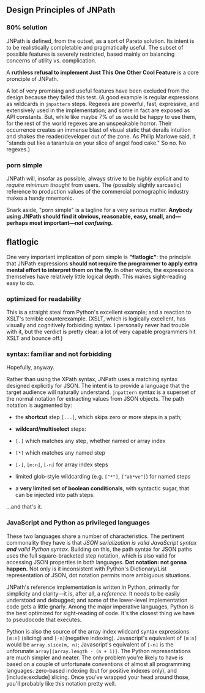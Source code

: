 
## Design Principles of JNPath

### 80% solution
JNPath is defined, from the outset, as a sort of Pareto solution. Its intent is to be realistically completable and pragmatically useful. The subset of possible features is severely restricted, based mainly on balancing concerns of utility vs. complication.

A **ruthless refusal to implement Just This One Other Cool Feature** is a core pronciple of JNPath.

A lot of very promising and useful features have been excluded from the design because they failed this test. (A good example is regular expressions as wildcards in `jnpattern` steps. Regexes are powerful, fast, expressive, and extensively used in the implementation; and some in fact are exposed as API constants. But, while like maybe 7% of us would be happy to use them, for the rest of the world regexes are an unspeakable horror. Their occurrence creates an immense blast of visual static that derails intuition and shakes the reader/developer out of the zone. As Philip Marlowe said, it "stands out like a tarantula on your slice of angel food cake." So no. No regexes.)

### porn simple
JNPath will, insofar as possible, always strive to be _highly explicit_ and to _require minimum thought_ from users. The (possibly slightly sarcastic) reference to production values of the commercial pornographic industry makes a handy mnemonic.

Snark aside, "porn simple" is a tagline for a very serious matter. **Anybody using JNPath should find it obvious, reasonable, easy, small, and—perhaps most important—_not confusing._**

## flatlogic
One very important implication of porn simple is **"flatlogic"**: the principle that JNPath expressions **should not require the programmer to apply extra mental effort to interpret them on the fly.** In other words, the expressions themselves have relatively little logical depth. This makes sight-reading easy to do.

### optimized for readability
This is a straight steal from Python's excellent example; and a reaction to XSLT's terrible counterexample. (XSLT, which is logically excellent, has visually and cognitively forbidding syntax. I personally never had trouble with it, but the verdict is pretty clear: a lot of very capable programmers hit XSLT and bounce off.)

### syntax: familiar and not forbidding
Hopefully, anyway.

Rather than using the XPath syntax, JNPath uses a matching syntax designed explicitly for JSON. The intent is to provide a language that the target audience will naturally understand. `jnpattern` syntax is a superset of the normal notation for extracting values from JSON objects. The path notation is augmented by:

 - the **shortcut** step `[...]`, which skips zero or more steps in a path;

 - **wildcard/multiselect** steps:
 
  - `[.]` which matches any step, whether named or array index
 
  - `[*]` which matches any named step

  - `[-]`, `[m:n]`, `[-n]` for array index steps
  
  - limited glob-style wildcarding (e.g. `["*"]`, `["ab*ve"]`) for named steps
  
 - a **very limited set of boolean conditionals**, with syntactic sugar, that can be injected into path steps.

...and that's it.

### JavaScript and Python as privileged languages
These two languages share a number of characteristics. The pertinent commonality they have is that _JSON serialization is valid JavaScript syntax **and** valid Python syntax._ Building on this, the path syntax for JSON paths uses the full square-bracketed step notation, which is also valid for accessing JSON properties in both languages. **Dot notation: not gonna happen.** Not only is it inconsistent with Python's Dictionary/List representation of JSON, dot notation permits  more ambiguous situations.

JNPath's reference implementation is written in Python, primarily for simplicity and clarity—it is, after all, a _reference_. It needs to be easily understood and debugged; and some of the lower-level implementation code gets a little gnarly. Among the major imperative languages, Python is the best optimized for sight-reading of code. It's the closest thing we have to pseudocode that executes.

Python is also the source of the array index wildcard syntax expressions `[m:n]` (slicing) and `[-n]`(negative indexing). Javascript's equivalent of `[m:n]` would be `array.slice(m, n)`; Javascript's equivalent of `[-n]` is the unforunate `array[(array.length - (n + 1)]`. The Python representations are much simpler and neater. The only problem you're likely to have is based on a couple of unfortunate conventions of almost all programming languages: zero-based indexing (but for positive indexes only), and [include:exclude] slicing. Once you've wrapped your head around those, you'll probably like this notation pretty well.
